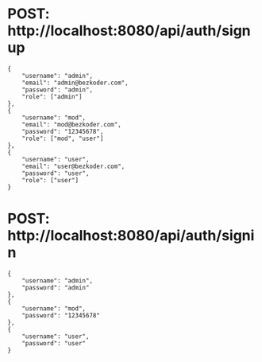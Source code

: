# POST: http://localhost:8080/api/auth/signup
```
{
    "username": "admin",
    "email": "admin@bezkoder.com",
    "password": "admin",
    "role": ["admin"]
},
{
    "username": "mod",
    "email": "mod@bezkoder.com",
    "password": "12345678",
    "role": ["mod", "user"]
},
{
    "username": "user",
    "email": "user@bezkoder.com",
    "password": "user",
    "role": ["user"]
}
```

# POST: http://localhost:8080/api/auth/signin
```
{
    "username": "admin",
    "password": "admin"
},
{
    "username": "mod",
    "password": "12345678"
},
{
    "username": "user",
    "password": "user"
}
```
